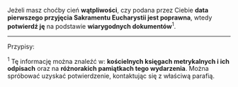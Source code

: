 Jeżeli masz choćby cień **wątpliwości**, czy podana przez Ciebie **data pierwszego przyjęcia Sakramentu Eucharystii jest poprawna**, wtedy **potwierdź ję** na podstawie **wiarygodnych dokumentów**<sup>1</sup>.

---
Przypisy:

<sup>1</sup> Tę informację można znaleźć w: **kościelnych księgach metrykalnych i ich odpisach** oraz na **różnorakich pamiątkach tego wydarzenia**. Można spróbować uzyskać potwierdzenie, kontaktując się z właściwą parafią.
